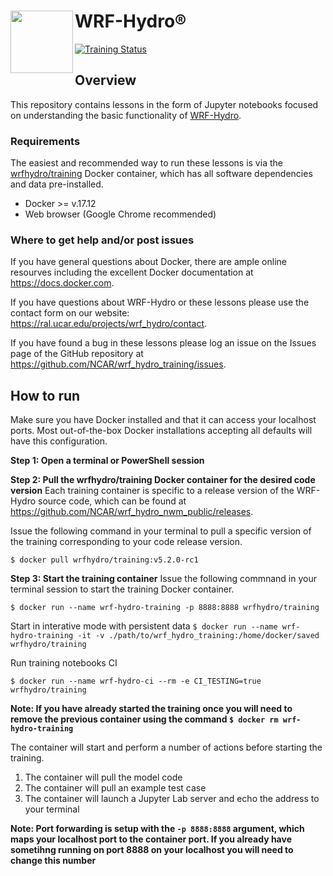 #  WRF-Hydro® <img src="https://ral.ucar.edu/sites/default/files/public/wrf_hydro_symbol_logo_2017_09_150pxby63px.png" width=100 align="left" />

[![Training Status](https://github.com/NCAR/wrf_hydro_training/actions/workflows/training-ci.yml/badge.svg?branch=main)](https://github.com/NCAR/wrf_hydro_training/actions/workflows/training-ci.yml)

## Overview
This repository contains lessons in the form of Jupyter notebooks focused on understanding the basic functionality of [WRF-Hydro](https://github.com/NCAR/wrf_hydro_nwm_public).

### Requirements
The easiest and recommended way to run these lessons is via the [wrfhydro/training](https://hub.docker.com/r/wrfhydro/training/) Docker container, which has all software dependencies and data pre-installed.

* Docker >= v.17.12
* Web browser (Google Chrome recommended)

### Where to get help and/or post issues
If you have general questions about Docker, there are ample online resourves including the excellent Docker documentation at https://docs.docker.com.

If you have questions about WRF-Hydro or these lessons please use the contact form on our website: https://ral.ucar.edu/projects/wrf_hydro/contact.

If you have found a bug in these lessons please log an issue on the Issues page of the GitHub repository at https://github.com/NCAR/wrf_hydro_training/issues.


## How to run
Make sure you have Docker installed and that it can access your localhost ports. Most out-of-the-box Docker installations accepting all defaults will have this configuration.

**Step 1: Open a terminal or PowerShell session**

**Step 2: Pull the wrfhydro/training Docker container for the desired code version**
Each training container is specific to a release version of the WRF-Hydro source code, which can be found at https://github.com/NCAR/wrf_hydro_nwm_public/releases.

Issue the following command in your terminal to pull a specific version of the training corresponding to your code release version.

`$ docker pull wrfhydro/training:v5.2.0-rc1`

**Step 3: Start the training container**
Issue the following commnand in your terminal session to start the training Docker container.

`$ docker run --name wrf-hydro-training -p 8888:8888 wrfhydro/training`

Start in interative mode with persistent data
`$ docker run --name wrf-hydro-training -it -v ./path/to/wrf_hydro_training:/home/docker/saved wrfhydro/training`

Run training notebooks CI

`$ docker run --name wrf-hydro-ci --rm -e CI_TESTING=true wrfhydro/training`

**Note: If you have already started the training once you will need to remove the previous container using the command
`$ docker rm wrf-hydro-training`**

The container will start and perform a number of actions before starting the training.

1. The container will pull the model code
2. The container will pull an example test case
3. The container will launch a Jupyter Lab server and echo the address to your terminal

**Note: Port forwarding is setup with the `-p 8888:8888` argument, which maps your localhost port to the container port. If you already have sometihng running on port 8888 on your localhost you will need to change this number**
